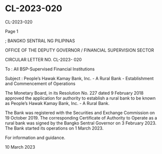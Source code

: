 # CL-2023-020

CL-2023-020

Page 1

; BANGKO SENTRAL NG PILIPINAS

OFFICE OF THE DEPUTY GOVERNOR / FINANCIAL SUPERVISION SECTOR

CIRCULAR LETTER NO. CL-2023- 020

To : All BSP-Supervised Financial Institutions

Subject : People’s Hawak Kamay Bank, Inc. - A Rural Bank - Establishment and Commencement of Operations

The Monetary Board, in its Resolution No. 227 dated 9 February 2018 approved the application for authority to establish a rural bank to be known as People’s Hawak Kamay Bank, Inc. - A Rural Bank.

The Bank was registered with the Securities and Exchange Commission on 19 October 2019. The corresponding Certificate of Authority to Operate as a rural bank was signed by the Bangko Sentral Governor on 3 February 2023. The Bank started its operations on 1 March 2023.

For information and guidance.

10 March 2023